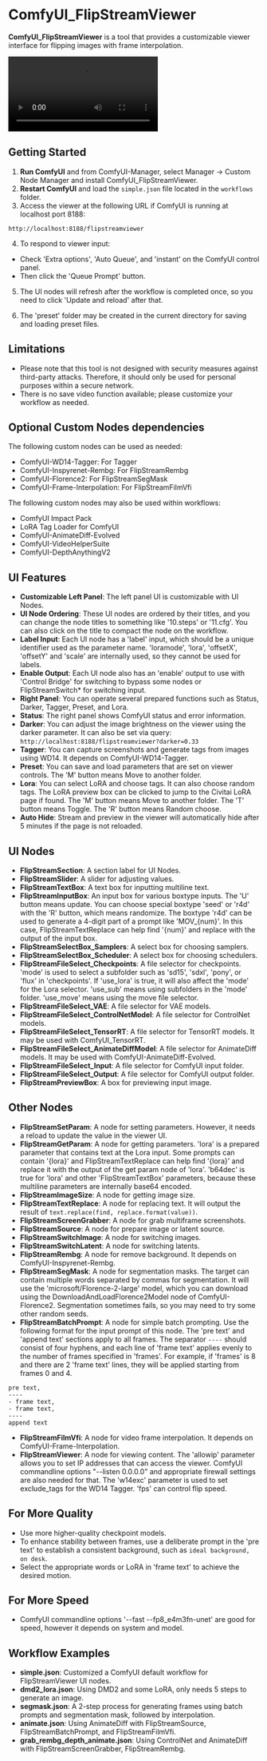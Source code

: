 # ComfyUI_FlipStreamViewer

**ComfyUI_FlipStreamViewer** is a tool that provides a customizable viewer interface for flipping images with frame interpolation.

<div><video controls src="https://github.com/user-attachments/assets/2a40c7c6-045e-4d86-a0fd-51a24f5472b4"></video></div>

## Getting Started
1. **Run ComfyUI** and from ComfyUI-Manager, select Manager -> Custom Node Manager and install ComfyUI_FlipStreamViewer.
2. **Restart ComfyUI** and load the `simple.json` file located in the `workflows` folder.
3. Access the viewer at the following URL if ComfyUI is running at localhost port 8188:

`http://localhost:8188/flipstreamviewer`

4. To respond to viewer input:
- Check 'Extra options', 'Auto Queue', and 'instant' on the ComfyUI control panel.
- Then click the 'Queue Prompt' button.

5. The UI nodes will refresh after the workflow is completed once, so you need to click 'Update and reload' after that.

6. The 'preset' folder may be created in the current directory for saving and loading preset files.

## Limitations

- Please note that this tool is not designed with security measures against third-party attacks. Therefore, it should only be used for personal purposes within a secure network.
- There is no save video function available; please customize your workflow as needed.

## Optional Custom Nodes dependencies

The following custom nodes can be used as needed:
- ComfyUI-WD14-Tagger: For Tagger
- ComfyUI-Inspyrenet-Rembg: For FlipStreamRembg
- ComfyUI-Florence2: For FlipStreamSegMask
- ComfyUI-Frame-Interpolation: For FlipStreamFilmVfi

The following custom nodes may also be used within workflows:
- ComfyUI Impact Pack
- LoRA Tag Loader for ComfyUI
- ComfyUI-AnimateDiff-Evolved
- ComfyUI-VideoHelperSuite
- ComfyUI-DepthAnythingV2

## UI Features

- **Customizable Left Panel**: The left panel UI is customizable with UI Nodes.
- **UI Node Ordering**: These UI nodes are ordered by their titles, and you can change the node titles to something like '10.steps' or '11.cfg'. You can also click on the title to compact the node on the workflow.
- **Label Input**: Each UI node has a 'label' input, which should be a unique identifier used as the parameter name. 'loramode', 'lora', 'offsetX', 'offsetY' and 'scale' are internally used, so they cannot be used for labels.
- **Enable Output**: Each UI node also has an 'enable' output to use with 'Control Bridge' for switching to bypass some nodes or FlipStreamSwitch* for switching input.
- **Right Panel**: You can operate several prepared functions such as Status, Darker, Tagger, Preset, and Lora.
- **Status**: The right panel shows ComfyUI status and error information.
- **Darker**: You can adjust the image brightness on the viewer using the darker parameter. It can also be set via query:
`http://localhost:8188/flipstreamviewer?darker=0.33`
- **Tagger**: You can capture screenshots and generate tags from images using WD14. It depends on ComfyUI-WD14-Tagger.
- **Preset**: You can save and load parameters that are set on viewer controls. The 'M' button means Move to another folder.
- **Lora**: You can select LoRA and choose tags. It can also choose random tags. The LoRA preview box can be clicked to jump to the Civitai LoRA page if found. The 'M' button means Move to another folder. The 'T' button means Toggle. The 'R' button means Random choose.
- **Auto Hide**: Stream and preview in the viewer will automatically hide after 5 minutes if the page is not reloaded.

## UI Nodes

- **FlipStreamSection**: A section label for UI Nodes.
- **FlipStreamSlider**: A slider for adjusting values.
- **FlipStreamTextBox**: A text box for inputting multiline text.
- **FlipStreamInputBox**: An input box for various boxtype inputs. The 'U' button means update. You can choose special boxtype 'seed' or 'r4d' with the 'R' button, which means randomize. The boxtype 'r4d' can be used to generate a 4-digit part of a prompt like 'MOV_{num}'. In this case, FlipStreamTextReplace can help find '{num}' and replace with the output of the input box.
- **FlipStreamSelectBox_Samplers**: A select box for choosing samplers.
- **FlipStreamSelectBox_Scheduler**: A select box for choosing schedulers.
- **FlipStreamFileSelect_Checkpoints**: A file selector for checkpoints. 'mode' is used to select a subfolder such as 'sd15', 'sdxl', 'pony', or 'flux' in 'checkpoints'. If 'use_lora' is true, it will also affect the 'mode' for the Lora selector. 'use_sub' means using subfolders in the 'mode' folder. 'use_move' means using the move file selector.
- **FlipStreamFileSelect_VAE**: A file selector for VAE models.
- **FlipStreamFileSelect_ControlNetModel**: A file selector for ControlNet models.
- **FlipStreamFileSelect_TensorRT**: A file selector for TensorRT models. It may be used with ComfyUI_TensorRT.
- **FlipStreamFileSelect_AnimateDiffModel**: A file selector for AnimateDiff models. It may be used with ComfyUI-AnimateDiff-Evolved.
- **FlipStreamFileSelect_Input**: A file selector for ComfyUI input folder.
- **FlipStreamFileSelect_Output**: A file selector for ComfyUI output folder.
- **FlipStreamPreviewBox**: A box for previewing input image.

## Other Nodes

- **FlipStreamSetParam**: A node for setting parameters. However, it needs a reload to update the value in the viewer UI.
- **FlipStreamGetParam**: A node for getting parameters. 'lora' is a prepared parameter that contains text at the Lora input. Some prompts can contain '{lora}' and FlipStreamTextReplace can help find '{lora}' and replace it with the output of the get param node of 'lora'. 'b64dec' is true for 'lora' and other 'FlipStreamTextBox' parameters, because these multiline parameters are internally base64 encoded.
- **FlipStreamImageSize**: A node for getting image size.
- **FlipStreamTextReplace**: A node for replacing text. It will output the result of `text.replace(find, replace.format(value))`.
- **FlipStreamScreenGrabber**: A node for grab multiframe screenshots.
- **FlipStreamSource**: A node for prepare image or latent source.
- **FlipStreamSwitchImage**: A node for switching images.
- **FlipStreamSwitchLatent**: A node for switching latents.
- **FlipStreamRembg**: A node for remove background. It depends on ComfyUI-Inspyrenet-Rembg.
- **FlipStreamSegMask**: A node for segmentation masks. The target can contain multiple words separated by commas for segmentation. It will use the 'microsoft/Florence-2-large' model, which you can download using the DownloadAndLoadFlorence2Model node of ComfyUI-Florence2. Segmentation sometimes fails, so you may need to try some other random seeds.
- **FlipStreamBatchPrompt**: A node for simple batch prompting. Use the following format for the input prompt of this node. The 'pre text' and 'append text' sections apply to all frames. The separator `----` should consist of four hyphens, and each line of 'frame text' applies evenly to the number of frames specified in 'frames'. For example, if 'frames' is 8 and there are 2 'frame text' lines, they will be applied starting from frames 0 and 4.
```
pre text,
----
- frame text,
- frame text,
----
append text
```
- **FlipStreamFilmVfi**: A node for video frame interpolation. It depends on ComfyUI-Frame-Interpolation.
- **FlipStreamViewer**: A node for viewing content. The 'allowip' parameter allows you to set IP addresses that can access the viewer. ComfyUI commandline options "--listen 0.0.0.0" and appropriate firewall settings are also needed for that. The 'w14exc' parameter is used to set exclude_tags for the WD14 Tagger. 'fps' can control flip speed.

## For More Quality

- Use more higher-quality checkpoint models.
- To enhance stability between frames, use a deliberate prompt in the 'pre text' to establish a consistent background, such as `ideal background, on desk`.
- Select the appropriate words or LoRA in 'frame text' to achieve the desired motion.

## For More Speed

- ComfyUI commandline options '--fast --fp8_e4m3fn-unet' are good for speed, however it depends on system and model.

## Workflow Examples

- **simple.json**: Customized a ComfyUI default workflow for FlipStreamViewer UI nodes.
- **dmd2_lora.json**: Using DMD2 and some LoRA, only needs 5 steps to generate an image.
- **segmask.json**: A 2-step process for generating frames using batch prompts and segmentation mask, followed by interpolation.
- **animate.json**: Using AnimateDiff with FlipStreamSource, FlipStreamBatchPrompt, and FlipStreamFilmVfi.
- **grab_rembg_depth_animate.json**: Using ControlNet and AnimateDiff with FlipStreamScreenGrabber, FlipStreamRembg.
